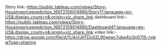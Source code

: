 Story link:-https://public.tableau.com/views/Story-Housingpriceprediction_16972159014990/Story1?:language=en-US&:display_count=n&:origin=viz_share_link dashboard link:-https://public.tableau.com/views/Story-Housingpriceprediction_16972159014990/Dashboard4?:language=en-US&:display_count=n&:origin=viz_share_link video link:-https://drive.google.com/file/d/1U4o1JhTDo0ZL90wjwc7ubp4iz3nD7lS-/view?usp=sharing

